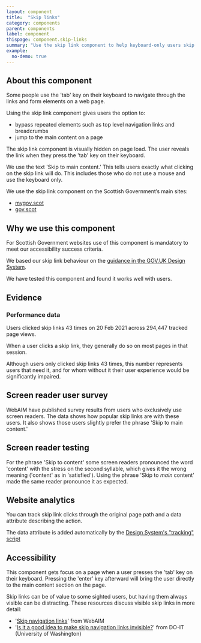 ```yaml
---
layout: component
title:  "Skip links"
category: components
parent: components
label: component
thispage: component.skip-links
summary: "Use the skip link component to help keyboard-only users skip to the main content on a page."
example:
  no-demo: true
---
```


## About this component

Some people use the 'tab' key on their keyboard to navigate through the links and form elements on a web page.

Using the skip link component gives users the option to:
* bypass repeated elements such as top level navigation links and breadcrumbs
* jump to the main content on a page

The skip link component is visually hidden on page load. The user reveals the link when they press the 'tab' key on their keyboard.

We use the text 'Skip to main content.' This tells users exactly what clicking on the skip link will do. This includes those who do not use a mouse and use the keyboard only.

We use the skip link component on the Scottish Government’s main sites:
* [mygov.scot](https://www.mygov.scot)
* [gov.scot](https://www.gov.scot)




## Why we use this component

For Scottish Government websites use of this component is mandatory to meet our accessibility success criteria.

We based our skip link behaviour on the [guidance in the GOV.UK Design System](https://design-system.service.gov.uk/components/skip-link/). 

We have tested this component and found it works well with users.




## Evidence

### Performance data

Users clicked skip links 43 times on 20 Feb 2021 across 294,447 tracked page views.

When a user clicks a skip link, they generally do so on most pages in that session.

Although users only clicked skip links 43 times, this number represents users that need it, and for whom without it their user experience would be significantly impaired.




## Screen reader user survey

WebAIM have published survey results from users who exclusively use screen readers. The data shows how popular skip links are with these users. It also shows those users slightly prefer the phrase 'Skip to main content.'




## Screen reader testing

For the phrase 'Skip to content' some screen readers pronounced the word 'content' with the stress on the second syllable, which gives it the wrong meaning ('content' as in 'satisfied'). Using the phrase 'Skip to *main* content' made the same reader pronounce it as expected.




## Website analytics

You can track skip link clicks through the original page path and a data attribute describing the action.

The data attribute is added automatically by the [Design System's "tracking" script](/get-started/tracking/#skip-links)




## Accessibility

This component gets focus on a page when a user presses the 'tab' key on their keyboard. Pressing the 'enter' key afterward will bring the user directly to the main content section on the page. 

Skip links can be of value to some sighted users, but having them always visible can be distracting. These resources discuss visible skip links in more detail: 

* '[Skip navigation links](https://webaim.org/techniques/skipnav/)' from WebAIM
* '[Is it a good idea to make skip navigation links invisible?](https://www.washington.edu/accesscomputing/it-good-idea-make-skip-navigation-links-invisible)' from DO-IT (University of Washington)

